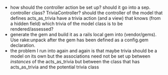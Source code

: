* how should the controller action be set up? should it go into a sep. controller class? TriviaController? should the controller of the model that defines acts\_as\_trivia have a trivia action (and a view) that knows (from a hidden field) which trivia of the model class is to be rendered/assessed?
* generate the gem and build it as a rails local gem into (vendor/gems). Use rake:unpack after the gem has been defined as a config.gem declaration.
* the problem I run into again and again is that maybe trivia should be a model on its own but the associations need not be set up between _instances_ of the acts\_as\_trivia but between the class that has acts\_as\_trivia and the potential trivia class